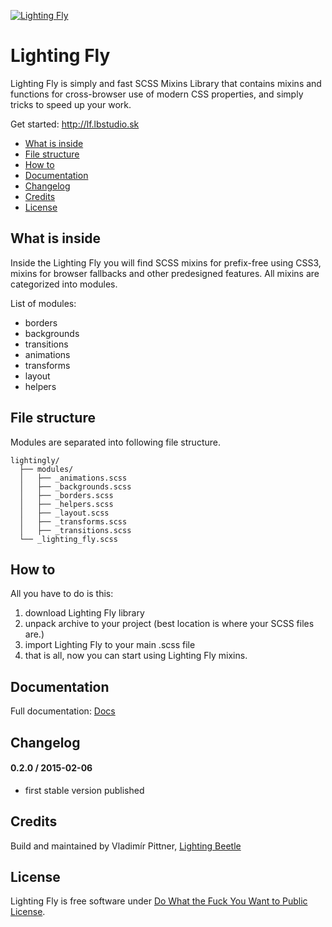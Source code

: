 [![Lighting Fly](http://lf.lbstudio.sk/static/imgs/logo-black.png)](http://lf.lbstudio.sk)

# Lighting Fly

Lighting Fly is simply and fast SCSS Mixins Library that contains mixins and functions for cross-browser use of modern CSS properties, and simply tricks to speed up your work.

Get started: <http://lf.lbstudio.sk>

- [What is inside](#what-is-inside)
- [File structure](#file-structure)
- [How to](#how-to)
- [Documentation](#documentation)
- [Changelog](#changelog)
- [Credits](#credits)
- [License](#license)

## What is inside

Inside the Lighting Fly you will find SCSS mixins for prefix-free using CSS3, mixins for browser fallbacks and other predesigned features. All mixins are categorized into modules.

List of modules:
- borders
- backgrounds
- transitions
- animations
- transforms
- layout
- helpers

## File structure

Modules are separated into following file structure.

```
lightingly/
  ├── modules/
  │   ├── _animations.scss
  │   ├── _backgrounds.scss
  │   ├── _borders.scss
  │   ├── _helpers.scss
  │   ├── _layout.scss
  │   ├── _transforms.scss
  │   ├── _transitions.scss
  └── _lighting_fly.scss
```

## How to

All you have to do is this:

1. download Lighting Fly library
2. unpack archive to your project (best location is where your SCSS files are.)
3. import Lighting Fly to your main .scss file
4. that is all, now you can start using Lighting Fly mixins.

## Documentation

Full documentation: [Docs](http://lf.lbstudio.sk/getstarted.html)

## Changelog

#### 0.2.0 / 2015-02-06
- first stable version published

## Credits

Build and maintained by Vladimír Pittner, [Lighting Beetle](http://lf.lbstudio.sk)

## License

Lighting Fly is free software under [Do What the Fuck You Want to Public License](https://github.com/lightingbeetle/lightingfly/blob/master/LICENSE.md).